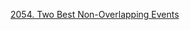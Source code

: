 [2054. Two Best Non-Overlapping Events](https://leetcode.com/problems/two-best-non-overlapping-events/)